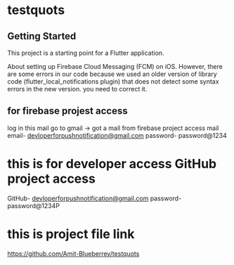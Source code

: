 # testquots

## Getting Started

This project is a starting point for a Flutter application.

About setting up Firebase Cloud Messaging (FCM) on iOS. However, there are some errors in our code because we used an older version of library code (flutter_local_notifications plugin) that does not detect some syntax errors in the new version. you need to correct it.

   ## for firebase projest access 
   log in this mail
   go to gmail -> got a mail from firebase project access mail
   email-    devloperforpushnotification@gmail.com  password- password@1234
  
   # this is for developer access GitHub project access
   GitHub- devloperforpushnotification@gmail.com  password- password@1234P

   
   # this is project  file link
   https://github.com/Amit-Blueberrey/testquots 
